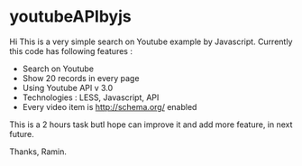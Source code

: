 # youtubeAPIbyjs
Hi 
This is a very simple search on Youtube example by Javascript. Currently this code has following features :
- Search on Youtube
- Show 20 records in every page
- Using Youtube API v 3.0
- Technologies : LESS, Javascript, API
- Every video item is http://schema.org/ enabled

This is a 2 hours task butI hope can improve it and add more feature, in next future.

Thanks,
Ramin.
